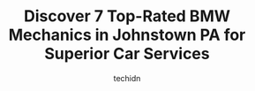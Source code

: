 ---
layout: ampstory
image: https://images.unsplash.com/photo-1639928845361-30872daf785b?ixlib=rb-4.0.3&ixid=MnwxMjA3fDB8MHxwaG90by1wYWdlfHx8fGVufDB8fHx8&auto=format&fit=crop&w=640&h=853&q=80
author: techidn
featured: false
description: Looking for reliable and skilled BMW Mechanic in Johnstown PA, USA? Your search ends here with the 7 best BMW Mechanic in town. With their expertise and commitment to delivering exceptional 
title: Discover 7 Top-Rated BMW Mechanics in Johnstown PA for Superior Car Services
cover:
   title: Discover 7 Top-Rated BMW Mechanics in Johnstown PA for Superior Car Services
   subtitle: Rickpate
   background: https://images.unsplash.com/photo-1639928845361-30872daf785b?ixlib=rb-4.0.3&ixid=MnwxMjA3fDB8MHxwaG90by1wYWdlfHx8fGVufDB8fHx8&auto=format&fit=crop&w=640&h=853&q=80

pages: 
 - layout: thirds
   top: <h1>#1 Petrick Automotive Repair 2.0</h1>
   bottom: "<p>I think these guys are wonderful at what they do. As I hear from everyone.  I actually initially just popped in a week ago randomly and was concerned with my one tire. Je</p>"
   background: https://www.knot35.com/toplist/wp-content/uploads/2023/06/best-bmw-mechanic-1-in-johnstown-pa-1685840159.jpeg
   backgroundblur: true
 - layout: thirds
   top: <h1>#2 Eastmont Auto Repair And Sales</h1>
   bottom: "<p>660 Headricks road, 909 Maple Ave, Johnstown, PA 15909, United States</p>"
   background: https://www.knot35.com/toplist/wp-content/uploads/2023/06/best-bmw-mechanic-2-in-johnstown-pa-1685840160.jpeg
   cta:
      link: https://www.knot35.com/toplist/discover-7-top-rated-bmw-mechanics-in-johnstown-pa-for-superior-car-services/
      text: Discover 7 Top-Rated BMW Mechanics in Johnstown PA for Superior Car Services
 - layout: thirds
   top: <h1>#3 Weinzierls Garage</h1>
   bottom: "<p>10 D St, Johnstown, PA 15906, United States</p>"
   background: https://www.knot35.com/toplist/wp-content/uploads/2023/06/best-bmw-mechanic-3-in-johnstown-pa-1685840160.jpeg
   cta:
      link: https://www.knot35.com/toplist/discover-7-top-rated-bmw-mechanics-in-johnstown-pa-for-superior-car-services/
      text: Discover 7 Top-Rated BMW Mechanics in Johnstown PA for Superior Car Services
 - layout: thirds
   top: <h1>#4 Brilharts Auto Repair</h1>
   bottom: "<p>122 Cooper Ave, Johnstown, PA 15906, United States</p>"
   background: https://images.unsplash.com/photo-1614648718611-0635f29016cb?ixlib=rb-4.0.3&ixid=MnwxMjA3fDB8MHxwaG90by1wYWdlfHx8fGVufDB8fHx8&auto=format&fit=crop&w=640&h=853&q=80
   cta:
      link: https://www.knot35.com/toplist/discover-7-top-rated-bmw-mechanics-in-johnstown-pa-for-superior-car-services/
      text: Discover 7 Top-Rated BMW Mechanics in Johnstown PA for Superior Car Services
 - layout: thirds
   top: <h1>#5 Schneck Brothers Auto Service</h1>
   bottom: "<p>217 Johns St, Johnstown, PA 15901, United States</p>"
   background: https://images.unsplash.com/photo-1608501821300-4f99e58bba77?ixlib=rb-4.0.3&ixid=MnwxMjA3fDB8MHxwaG90by1wYWdlfHx8fGVufDB8fHx8&auto=format&fit=crop&w=640&h=853&q=80
   cta:
      link: https://www.knot35.com/toplist/discover-7-top-rated-bmw-mechanics-in-johnstown-pa-for-superior-car-services/
      text: Discover 7 Top-Rated BMW Mechanics in Johnstown PA for Superior Car Services
 - layout: thirds
   top: <h1>#6 City Brake & Auto Service LLC</h1>
   bottom: "<p>1098 Main St, Johnstown, PA 15909, United States</p>"
   background: https://images.unsplash.com/photo-1489694553447-4c9339da310d?ixlib=rb-4.0.3&ixid=MnwxMjA3fDB8MHxwaG90by1wYWdlfHx8fGVufDB8fHx8&auto=format&fit=crop&w=640&h=853&q=80
   cta:
      link: https://www.knot35.com/toplist/discover-7-top-rated-bmw-mechanics-in-johnstown-pa-for-superior-car-services/
      text: Discover 7 Top-Rated BMW Mechanics in Johnstown PA for Superior Car Services
 - layout: thirds
   top: <h1>#7 Deyarmins Auto Repair</h1>
   bottom: "<p>581 Goucher St, Johnstown, PA 15905, United States</p>"
   background: https://images.unsplash.com/photo-1515405295579-ba7b45403062?ixlib=rb-4.0.3&ixid=MnwxMjA3fDB8MHxwaG90by1wYWdlfHx8fGVufDB8fHx8&auto=format&fit=crop&w=640&h=853&q=80
   cta:
      link: https://www.knot35.com/toplist/discover-7-top-rated-bmw-mechanics-in-johnstown-pa-for-superior-car-services/
      text: Discover 7 Top-Rated BMW Mechanics in Johnstown PA for Superior Car Services
 - layout: thirds
   middle: Continue reading...
   background: https://images.unsplash.com/photo-1496096265110-f83ad7f96608?ixlib=rb-4.0.3&ixid=MnwxMjA3fDB8MHxwaG90by1wYWdlfHx8fGVufDB8fHx8&auto=format&fit=crop&w=640&h=853&q=80
   cta:
      link: https://www.knot35.com/toplist/discover-7-top-rated-bmw-mechanics-in-johnstown-pa-for-superior-car-services/
      text: Discover 7 Top-Rated BMW Mechanics in Johnstown PA for Superior Car Services
      
---